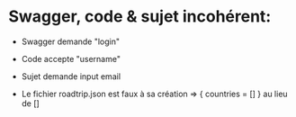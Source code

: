 # Swagger, code & sujet incohérent:
- Swagger demande "login"
- Code accepte "username"
- Sujet demande input email

- Le fichier roadtrip.json est faux à sa création => { countries = [] } au lieu de []